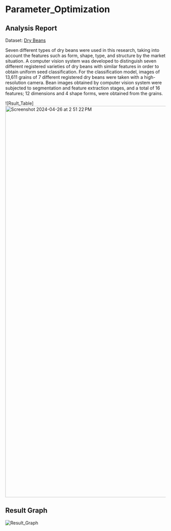 # Parameter_Optimization

## Analysis Report

Dataset: [Dry Beans](https://archive.ics.uci.edu/dataset/602/dry+bean+dataset)

Seven different types of dry beans were used in this research, taking into account the features such as form, shape, type, and structure by the market situation. A computer vision system was developed to distinguish seven different registered varieties of dry beans with similar features in order to obtain uniform seed classification. For the classification model, images of 13,611 grains of 7 different registered dry beans were taken with a high-resolution camera. Bean images obtained by computer vision system were subjected to segmentation and feature extraction stages, and a total of 16 features; 12 dimensions and 4 shape forms, were obtained from the grains.

![Rsult_Table]<img width="1231" alt="Screenshot 2024-04-26 at 2 51 22 PM" src="https://github.com/ThatSpaceCowboy/Parameter_Optimization/assets/41112158/1c6e47d3-63ec-4c6a-bf98-3e8560d8f501">

## Result Graph
![Result_Graph](https://github.com/ThatSpaceCowboy/Parameter_Optimization/assets/41112158/7887cf17-b21a-48f6-97a4-7b85efc3639b)
